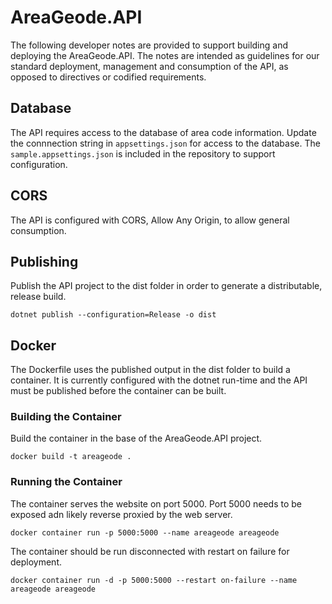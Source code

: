 ﻿# AreaGeode.API

The following developer notes are provided to support building and deploying the AreaGeode.API.  The notes are intended as guidelines for our standard deployment, management and consumption of the API, as opposed to directives or codified requirements.

## Database

The API requires access to the database of area code information. Update the connnection string in `appsettings.json` for  access to the database.  The `sample.appsettings.json` is included in the repository to support configuration.

## CORS

The API is configured with CORS, Allow Any Origin, to allow general consumption.

## Publishing

Publish the API project to the dist folder in order to generate a distributable, release build.

    dotnet publish --configuration=Release -o dist
 
## Docker

The Dockerfile uses the published output in the dist folder to build a container.  It is currently configured with the dotnet run-time and the API must be published before the container can be built.

### Building the Container

Build the container in the base of the AreaGeode.API project.

    docker build -t areageode .

### Running the Container

The container serves the website on port 5000. Port 5000 needs to be exposed adn likely reverse proxied by the web server.

    docker container run -p 5000:5000 --name areageode areageode

The container should be run disconnected with restart on failure for deployment. 

    docker container run -d -p 5000:5000 --restart on-failure --name areageode areageode
